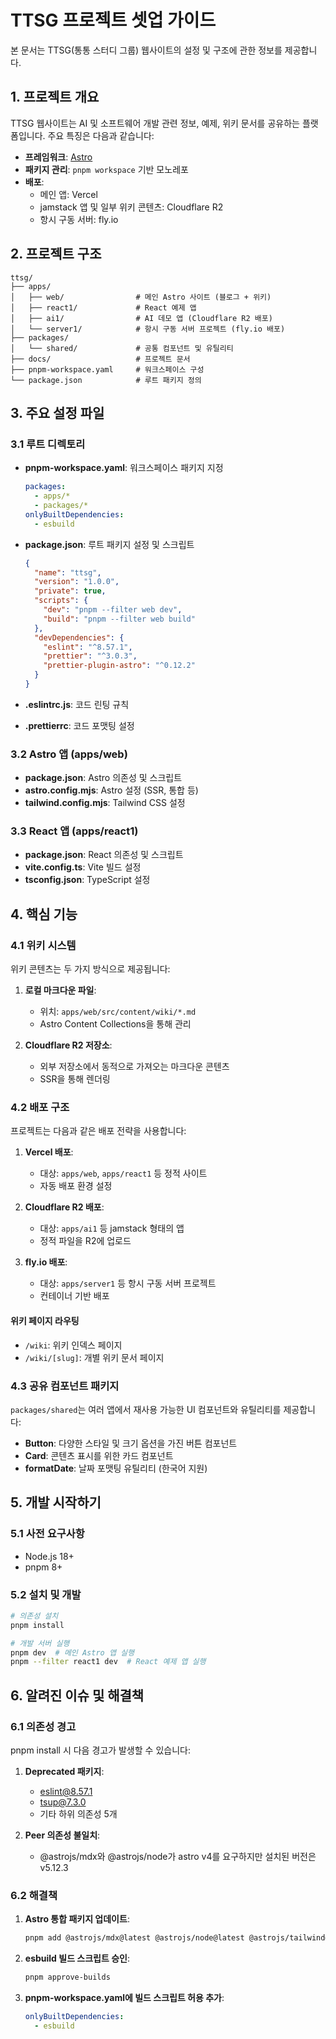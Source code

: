 # TTSG 프로젝트 셋업 가이드

본 문서는 TTSG(통통 스터디 그룹) 웹사이트의 설정 및 구조에 관한 정보를 제공합니다.

## 1. 프로젝트 개요

TTSG 웹사이트는 AI 및 소프트웨어 개발 관련 정보, 예제, 위키 문서를 공유하는 플랫폼입니다. 주요 특징은 다음과 같습니다:

- **프레임워크**: [Astro](https://astro.build/)
- **패키지 관리**: `pnpm workspace` 기반 모노레포
- **배포**:
  - 메인 앱: Vercel
  - jamstack 앱 및 일부 위키 콘텐츠: Cloudflare R2
  - 항시 구동 서버: fly.io

## 2. 프로젝트 구조

```
ttsg/
├── apps/
│   ├── web/                # 메인 Astro 사이트 (블로그 + 위키)
│   ├── react1/             # React 예제 앱
│   ├── ai1/                # AI 데모 앱 (Cloudflare R2 배포)
│   └── server1/            # 항시 구동 서버 프로젝트 (fly.io 배포)
├── packages/
│   └── shared/             # 공통 컴포넌트 및 유틸리티
├── docs/                   # 프로젝트 문서
├── pnpm-workspace.yaml     # 워크스페이스 구성
└── package.json            # 루트 패키지 정의
```

## 3. 주요 설정 파일

### 3.1 루트 디렉토리

- **pnpm-workspace.yaml**: 워크스페이스 패키지 지정

  ```yaml
  packages:
    - apps/*
    - packages/*
  onlyBuiltDependencies:
    - esbuild
  ```

- **package.json**: 루트 패키지 설정 및 스크립트

  ```json
  {
    "name": "ttsg",
    "version": "1.0.0",
    "private": true,
    "scripts": {
      "dev": "pnpm --filter web dev",
      "build": "pnpm --filter web build"
    },
    "devDependencies": {
      "eslint": "^8.57.1",
      "prettier": "^3.0.3",
      "prettier-plugin-astro": "^0.12.2"
    }
  }
  ```

- **.eslintrc.js**: 코드 린팅 규칙
- **.prettierrc**: 코드 포맷팅 설정

### 3.2 Astro 앱 (apps/web)

- **package.json**: Astro 의존성 및 스크립트
- **astro.config.mjs**: Astro 설정 (SSR, 통합 등)
- **tailwind.config.mjs**: Tailwind CSS 설정

### 3.3 React 앱 (apps/react1)

- **package.json**: React 의존성 및 스크립트
- **vite.config.ts**: Vite 빌드 설정
- **tsconfig.json**: TypeScript 설정

## 4. 핵심 기능

### 4.1 위키 시스템

위키 콘텐츠는 두 가지 방식으로 제공됩니다:

1. **로컬 마크다운 파일**:
   - 위치: `apps/web/src/content/wiki/*.md`
   - Astro Content Collections을 통해 관리

2. **Cloudflare R2 저장소**:
   - 외부 저장소에서 동적으로 가져오는 마크다운 콘텐츠
   - SSR을 통해 렌더링
   
### 4.2 배포 구조

프로젝트는 다음과 같은 배포 전략을 사용합니다:

1. **Vercel 배포**:
   - 대상: `apps/web`, `apps/react1` 등 정적 사이트
   - 자동 배포 환경 설정
   
2. **Cloudflare R2 배포**:
   - 대상: `apps/ai1` 등 jamstack 형태의 앱
   - 정적 파일을 R2에 업로드
   
3. **fly.io 배포**:
   - 대상: `apps/server1` 등 항시 구동 서버 프로젝트
   - 컨테이너 기반 배포

#### 위키 페이지 라우팅

- `/wiki`: 위키 인덱스 페이지
- `/wiki/[slug]`: 개별 위키 문서 페이지

### 4.3 공유 컴포넌트 패키지

`packages/shared`는 여러 앱에서 재사용 가능한 UI 컴포넌트와 유틸리티를 제공합니다:

- **Button**: 다양한 스타일 및 크기 옵션을 가진 버튼 컴포넌트
- **Card**: 콘텐츠 표시를 위한 카드 컴포넌트
- **formatDate**: 날짜 포맷팅 유틸리티 (한국어 지원)

## 5. 개발 시작하기

### 5.1 사전 요구사항

- Node.js 18+
- pnpm 8+

### 5.2 설치 및 개발

```bash
# 의존성 설치
pnpm install

# 개발 서버 실행
pnpm dev  # 메인 Astro 앱 실행
pnpm --filter react1 dev  # React 예제 앱 실행
```

## 6. 알려진 이슈 및 해결책

### 6.1 의존성 경고

pnpm install 시 다음 경고가 발생할 수 있습니다:

1. **Deprecated 패키지**:
   - eslint@8.57.1
   - tsup@7.3.0
   - 기타 하위 의존성 5개

2. **Peer 의존성 불일치**:
   - @astrojs/mdx와 @astrojs/node가 astro v4를 요구하지만 설치된 버전은 v5.12.3

### 6.2 해결책

1. **Astro 통합 패키지 업데이트**:

   ```bash
   pnpm add @astrojs/mdx@latest @astrojs/node@latest @astrojs/tailwind@latest
   ```

2. **esbuild 빌드 스크립트 승인**:

   ```bash
   pnpm approve-builds
   ```

3. **pnpm-workspace.yaml에 빌드 스크립트 허용 추가**:
   ```yaml
   onlyBuiltDependencies:
     - esbuild
   ```
